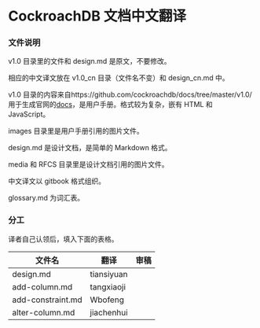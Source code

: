 # CockroachDB 文档中文翻译

### 文件说明

v1.0 目录里的文件和 design.md 是原文，不要修改。

相应的中文译文放在 v1.0_cn 目录（文件名不变）和 design_cn.md 中。

v1.0 目录的内容来自https://github.com/cockroachdb/docs/tree/master/v1.0/ 用于生成官网的[docs](https://www.cockroachlabs.com/docs/stable/)，是用户手册。格式较为复杂，嵌有 HTML 和 JavaScript。

images 目录里是用户手册引用的图片文件。

design.md 是设计文档，是简单的 Markdown 格式。

media 和 RFCS 目录里是设计文档引用的图片文件。

中文译文以 gitbook 格式组织。

glossary.md 为词汇表。

### 分工

译者自己认领后，填入下面的表格。

| 文件名     | 翻译       | 审稿     |
|------------|------------|----------|
| design.md  | tiansiyuan |          |
|add-column.md|tangxiaoji||
|add-constraint.md|Wbofeng|          |
|alter-column.md|jiachenhui|         |
